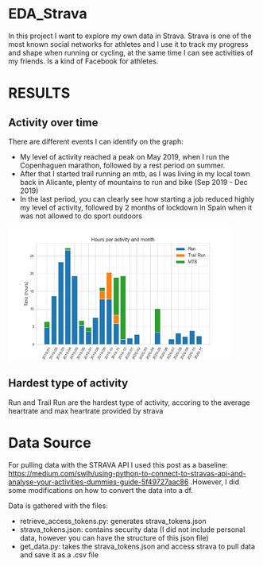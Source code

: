 # EDA_Strava
In this project I want to explore my own data in Strava. Strava is one of the most known social networks for athletes and I use it to track my progress and shape when running or cycling, at the same time I can see activities of my friends. Is a kind of Facebook for athletes. 

# RESULTS
## Activity over time
There are different events I can identify on the graph: 
* My level of activity reached a peak on May 2019, when I run the Copenhaguen marathon, followed by a rest period on summer. 
* After that I started trail running an mtb, as I was living in my local town back in Alicante, plenty of mountains to run and bike (Sep 2019 - Dec 2019)
* In the last period, you can clearly see how starting a job reduced highly my level of activity, followed by 2 months of lockdown in Spain when it was not allowed to do sport outdoors

<img src="https://github.com/carcligu/EDA_Strava/blob/main/Figures/activities_over_time_by_activity.png" width="450">

## Hardest type of activity
Run and Trail Run are the hardest type of activity, accoring to the average heartrate and max heartrate provided by strava





# Data Source
For pulling data with the STRAVA API I used this post as a baseline: https://medium.com/swlh/using-python-to-connect-to-stravas-api-and-analyse-your-activities-dummies-guide-5f49727aac86 .However, I did some modifications on how to convert the data into a df. 

Data is gathered with the files: 
* retrieve_access_tokens.py: generates strava_tokens.json
* strava_tokens.json: contains security data (I did not include personal data, however you can have the structure of this json file)
* get_data.py: takes the strava_tokens.json and access strava to pull data and save it as a .csv file

